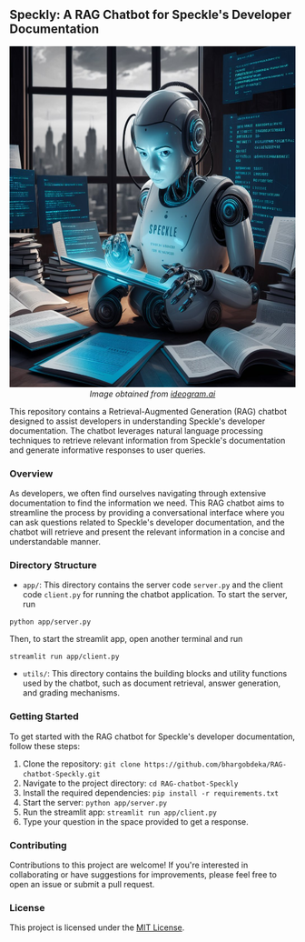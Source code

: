 ## Speckly: A RAG Chatbot for Speckle's Developer Documentation

<p align="center">
  <img src=ai-01.jpeg width="600px" height="600px" >
  <br>
  <em>Image obtained from <a href="https://ideogram.ai">ideogram.ai</a></em>
</p>

This repository contains a Retrieval-Augmented Generation (RAG) chatbot designed to assist developers in understanding Speckle's developer documentation. The chatbot leverages natural language processing techniques to retrieve relevant information from Speckle's documentation and generate informative responses to user queries.

### Overview

As developers, we often find ourselves navigating through extensive documentation to find the information we need. This RAG chatbot aims to streamline the process by providing a conversational interface where you can ask questions related to Speckle's developer documentation, and the chatbot will retrieve and present the relevant information in a concise and understandable manner.

### Directory Structure

- `app/`: This directory contains the server code `server.py` and the client code `client.py` for running the chatbot application.
  To start the server, run

```
python app/server.py
```

Then, to start the streamlit app, open another terminal and run

```
streamlit run app/client.py
```

- `utils/`: This directory contains the building blocks and utility functions used by the chatbot, such as document retrieval, answer generation, and grading mechanisms.

### Getting Started

To get started with the RAG chatbot for Speckle's developer documentation, follow these steps:

1. Clone the repository: `git clone https://github.com/bhargobdeka/RAG-chatbot-Speckly.git`
2. Navigate to the project directory: `cd RAG-chatbot-Speckly`
3. Install the required dependencies: `pip install -r requirements.txt`
4. Start the server: `python app/server.py`
5. Run the streamlit app: `streamlit run app/client.py`
6. Type your question in the space provided to get a response.

### Contributing

Contributions to this project are welcome! If you're interested in collaborating or have suggestions for improvements, please feel free to open an issue or submit a pull request.

### License

This project is licensed under the [MIT License](LICENSE).
